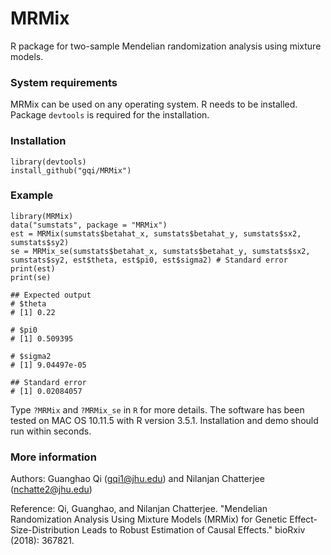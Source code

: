 # MRMix

R package for two-sample Mendelian randomization analysis using mixture models.

### System requirements

MRMix can be used on any operating system. R needs to be installed. Package `devtools` is required for the installation.

### Installation
```
library(devtools)
install_github("gqi/MRMix")
```

### Example
```
library(MRMix)
data("sumstats", package = "MRMix")
est = MRMix(sumstats$betahat_x, sumstats$betahat_y, sumstats$sx2, sumstats$sy2)
se = MRMix_se(sumstats$betahat_x, sumstats$betahat_y, sumstats$sx2, sumstats$sy2, est$theta, est$pi0, est$sigma2) # Standard error
print(est)
print(se)

## Expected output
# $theta
# [1] 0.22

# $pi0
# [1] 0.509395

# $sigma2
# [1] 9.04497e-05

## Standard error
# [1] 0.02084057
```
Type `?MRMix` and `?MRMix_se` in `R` for more details. The software has been tested on MAC OS 10.11.5 with R version 3.5.1. Installation and demo should run within seconds.


### More information 
Authors: Guanghao Qi (gqi1@jhu.edu) and Nilanjan Chatterjee (nchatte2@jhu.edu)

Reference: Qi, Guanghao, and Nilanjan Chatterjee. "Mendelian Randomization Analysis Using Mixture Models (MRMix) for Genetic Effect-Size-Distribution Leads to Robust Estimation of Causal Effects." bioRxiv (2018): 367821.
